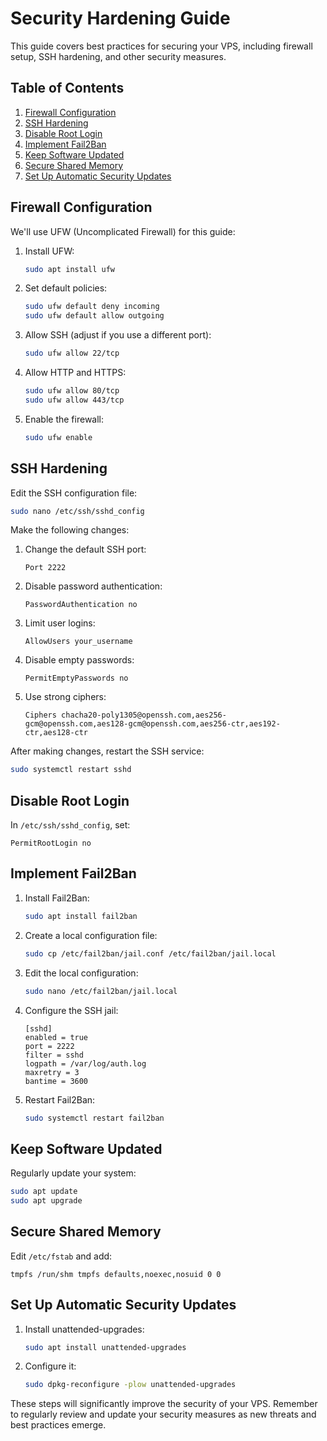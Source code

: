 # Security Hardening Guide

This guide covers best practices for securing your VPS, including firewall setup, SSH hardening, and other security measures.

## Table of Contents

1. [Firewall Configuration](#firewall-configuration)
2. [SSH Hardening](#ssh-hardening)
3. [Disable Root Login](#disable-root-login)
4. [Implement Fail2Ban](#implement-fail2ban)
5. [Keep Software Updated](#keep-software-updated)
6. [Secure Shared Memory](#secure-shared-memory)
7. [Set Up Automatic Security Updates](#set-up-automatic-security-updates)

## Firewall Configuration

We'll use UFW (Uncomplicated Firewall) for this guide:

1. Install UFW:
   ```bash
   sudo apt install ufw
   ```

2. Set default policies:
   ```bash
   sudo ufw default deny incoming
   sudo ufw default allow outgoing
   ```

3. Allow SSH (adjust if you use a different port):
   ```bash
   sudo ufw allow 22/tcp
   ```

4. Allow HTTP and HTTPS:
   ```bash
   sudo ufw allow 80/tcp
   sudo ufw allow 443/tcp
   ```

5. Enable the firewall:
   ```bash
   sudo ufw enable
   ```

## SSH Hardening

Edit the SSH configuration file:

```bash
sudo nano /etc/ssh/sshd_config
```

Make the following changes:

1. Change the default SSH port:
   ```
   Port 2222
   ```

2. Disable password authentication:
   ```
   PasswordAuthentication no
   ```

3. Limit user logins:
   ```
   AllowUsers your_username
   ```

4. Disable empty passwords:
   ```
   PermitEmptyPasswords no
   ```

5. Use strong ciphers:
   ```
   Ciphers chacha20-poly1305@openssh.com,aes256-gcm@openssh.com,aes128-gcm@openssh.com,aes256-ctr,aes192-ctr,aes128-ctr
   ```

After making changes, restart the SSH service:

```bash
sudo systemctl restart sshd
```

## Disable Root Login

In `/etc/ssh/sshd_config`, set:

```
PermitRootLogin no
```

## Implement Fail2Ban

1. Install Fail2Ban:
   ```bash
   sudo apt install fail2ban
   ```

2. Create a local configuration file:
   ```bash
   sudo cp /etc/fail2ban/jail.conf /etc/fail2ban/jail.local
   ```

3. Edit the local configuration:
   ```bash
   sudo nano /etc/fail2ban/jail.local
   ```

4. Configure the SSH jail:
   ```
   [sshd]
   enabled = true
   port = 2222
   filter = sshd
   logpath = /var/log/auth.log
   maxretry = 3
   bantime = 3600
   ```

5. Restart Fail2Ban:
   ```bash
   sudo systemctl restart fail2ban
   ```

## Keep Software Updated

Regularly update your system:

```bash
sudo apt update
sudo apt upgrade
```

## Secure Shared Memory

Edit `/etc/fstab` and add:

```
tmpfs /run/shm tmpfs defaults,noexec,nosuid 0 0
```

## Set Up Automatic Security Updates

1. Install unattended-upgrades:
   ```bash
   sudo apt install unattended-upgrades
   ```

2. Configure it:
   ```bash
   sudo dpkg-reconfigure -plow unattended-upgrades
   ```

These steps will significantly improve the security of your VPS. Remember to regularly review and update your security measures as new threats and best practices emerge.